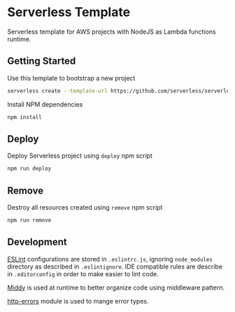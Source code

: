 # Serverless Template

Serverless template for AWS projects with NodeJS as Lambda functions runtime.

## Getting Started

Use this template to bootstrap a new project
```bash
serverless create --template-url https://github.com/serverless/serverless/tree/master/ --path myService
```

Install NPM dependencies
```bash
npm install
```

## Deploy

Deploy Serverless project using `deploy` npm script
```bash
npm run deploy
```

## Remove

Destroy all resources created using `remove` npm script
```bash
npm run remove
```

## Development

[ESLint](https://eslint.org/) configurations are stored in `.eslintrc.js`, ignoring `node_modules` directory as described in  `.eslintignore`. IDE compatible rules are describe in `.editorconfig` in order to make easier to lint code.

[Middy](https://github.com/middyjs/middy) is used at runtime to better organize code using middleware pattern.

[http-errors](https://www.npmjs.com/package/http-errors) module is used to mange error types.
